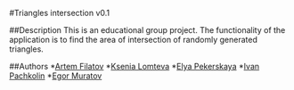 #Triangles intersection v0.1

##Description
This is an educational group project.
The functionality of the application is to find the area of intersection of randomly generated triangles.

##Authors
*[Artem Filatov](https://github.com/7embl4)
*[Ksenia Lomteva](https://github.com/lomticksu)
*[Elya Pekerskaya](https://github.com/aellieme)
*[Ivan Pachkolin](https://github.com/Ivan40002)
*[Egor Muratov](https://github.com/Callmeg0d)